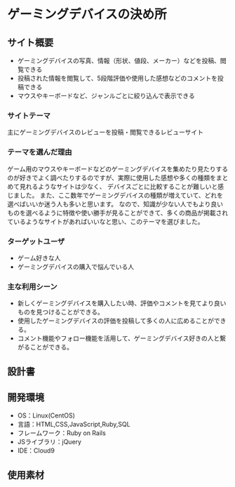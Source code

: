 # ゲーミングデバイスの決め所

## サイト概要
- ゲーミングデバイスの写真、情報（形状、値段、メーカー）などを投稿、閲覧できる
- 投稿された情報を閲覧して、5段階評価や使用した感想などのコメントを投稿できる
- マウスやキーボードなど、ジャンルごとに絞り込んで表示できる
### サイトテーマ
主にゲーミングデバイスのレビューを投稿・閲覧できるレビューサイト

### テーマを選んだ理由
ゲーム用のマウスやキーボードなどのゲーミングデバイスを集めたり見たりするのが好きでよく調べたりするのですが、実際に使用した感想や多くの種類をまとめて見れるようなサイトは少なく、
デバイスごとに比較することが難しいと感じました。
また、ここ数年でゲーミングデバイスの種類が増えていて、どれを選べばいいか迷う人も多いと思います。
なので、知識が少ない人でもより良いものを選べるように特徴や使い勝手が見ることができて、多くの商品が掲載されているようなサイトがあればいいなと思い、このテーマを選びました。


### ターゲットユーザ
- ゲーム好きな人
- ゲーミングデバイスの購入で悩んでいる人

### 主な利用シーン
- 新しくゲーミングデバイスを購入したい時、評価やコメントを見てより良いものを見つけることができる。
- 使用したゲーミングデバイスの評価を投稿して多くの人に広めることができる。
- コメント機能やフォロー機能を活用して、ゲーミングデバイス好きの人と繋がることができる。


## 設計書

## 開発環境
- OS：Linux(CentOS)
- 言語：HTML,CSS,JavaScript,Ruby,SQL
- フレームワーク：Ruby on Rails
- JSライブラリ：jQuery
- IDE：Cloud9

## 使用素材